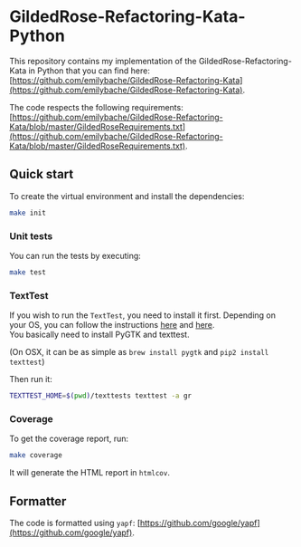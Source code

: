 # GildedRose-Refactoring-Kata-Python

This repository contains my implementation of the GildedRose-Refactoring-Kata in Python
that you can find here: [https://github.com/emilybache/GildedRose-Refactoring-Kata](https://github.com/emilybache/GildedRose-Refactoring-Kata).

The code respects the following requirements: [https://github.com/emilybache/GildedRose-Refactoring-Kata/blob/master/GildedRoseRequirements.txt](https://github.com/emilybache/GildedRose-Refactoring-Kata/blob/master/GildedRoseRequirements.txt).

## Quick start

To create the virtual environment and install the dependencies:

```bash
make init
```

### Unit tests

You can run the tests by executing:

```bash
make test
```

### TextTest

If you wish to run the `TextTest`, you need to install it first.
Depending on your OS, you can follow the instructions [here](http://texttest.sourceforge.net/index.php?page=download) and [here](http://texttest.sourceforge.net/index.php?page=documentation_trunk&n=install_texttest).  
You basically need to install PyGTK and texttest.

(On OSX, it can be as simple as `brew install pygtk` and `pip2 install texttest`)

Then run it:

```bash
TEXTTEST_HOME=$(pwd)/texttests texttest -a gr
```

### Coverage

To get the coverage report, run:

```bash
make coverage
```

It will generate the HTML report in `htmlcov`.

## Formatter

The code is formatted using `yapf`: [https://github.com/google/yapf](https://github.com/google/yapf).
